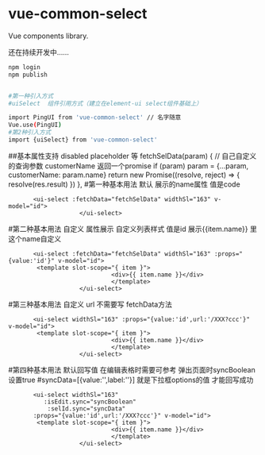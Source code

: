# vue-common-select

Vue components library.

还在持续开发中……
```bash
npm login
npm publish


#第一种引入方式
#uiSelect  组件引用方式（建立在element-ui select组件基础上）

import PingUI from 'vue-common-select' // 名字随意
Vue.use(PingUI)
#第2种引入方式
import {uiSelect} from 'vue-common-select'


```
##基本属性支持 disabled  placeholder 等
 fetchSelData(param) {
 // 自己自定义的查询参数 customerName  返回一个promise
      if (param) param = {...param, customerName: param.name}
      return new Promise((resolve, reject) => {
            resolve(res.result)
      })
    },
#第一种基本用法 默认 展示的name属性 值是code
```
       <ui-select :fetchData="fetchSelData" widthSl="163" v-model="id">
                    </ui-select>
```
#第二种基本用法 自定义 属性展示 自定义列表样式  值是id  展示{{item.name}} 里这个name自定义
```
       <ui-select :fetchData="fetchSelData" widthSl="163" :props="{value:'id'}" v-model="id">
        <template slot-scope="{ item }">
                             <div>{{ item.name }}</div>
                             </template>
                    </ui-select>
```
#第三种基本用法 自定义 url 不需要写 fetchData方法
```
       <ui-select widthSl="163" :props="{value:'id',url:'/XXX?ccc'}" v-model="id">
        <template slot-scope="{ item }">
                             <div>{{ item.name }}</div>
                             </template>
                    </ui-select>
```
#第四种基本用法 默认回写值 在编辑表格时需要可参考  弹出页面时syncBoolean设置true
#syncData=[{value:'',label:''}] 就是下拉框options的值 才能回写成功
```
       <ui-select widthSl="163"
          :isEdit.sync="syncBoolean"
           :selId.sync="syncData"
       :props="{value:'id',url:'/XXX?ccc'}" v-model="id">
        <template slot-scope="{ item }">
                             <div>{{ item.name }}</div>
                             </template>
                    </ui-select>
```
